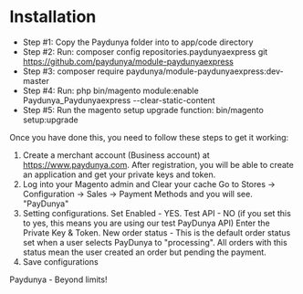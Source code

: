 # Installation

- Step #1: Copy the Paydunya folder into to app/code directory
- Step #2: Run: composer config repositories.paydunyaexpress git https://github.com/paydunya/module-paydunyaexpress
- Step #3: composer require paydunya/module-paydunyaexpress:dev-master
- Step #4: Run: php bin/magento module:enable Paydunya_Paydunyaexpress --clear-static-content
- Step #5: Run the magento setup upgrade function: bin/magento setup:upgrade 

Once you have done this, you need to follow these steps to get it working:

1.  Create a merchant account (Business account) at https://www.paydunya.com. 
    After registration, you will be able to create an application and get your private keys and token.
2.  Log into your Magento admin and Clear your cache
    Go to Stores -> Configuration -> Sales -> Payment Methods and you will see. "PayDunya"
3.  Setting configurations. 
    Set Enabled - YES. 
    Test API - NO (if you set this to yes, this means you are using our test PayDunya API)
    Enter the Private Key & Token.
    New order status - This is the default order status set when a user selects PayDunya to "processing".
    All orders with this status mean the user created an order but pending the payment.
4.  Save configurations
  
Paydunya - Beyond limits!
